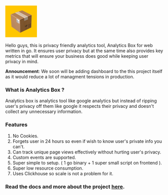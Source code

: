 <img src="./assets/logo.png" width="100"></img>

Hello guys, this is privacy friendly analytics tool, Analytics Box for web written in go. It ensures user privacy but at the same time also provides key metrics that will ensure your business does good while keeping user privacy in mind.

**Announcement**: We soon will be adding dashboard to the this project itself as it would reduce a lot of managment tensions in production.

### What is Analytics Box ?

Analytics box is analytics tool like google analytics but instead of ripping user's privacy off them like google it respects their privacy and doesn't collect any unnecessary information.

### Features
1. No Cookies.
2. Forgets user in 24 hours so even if wish to know user's private info you can't.
3. Can track unique page views effectively without hurting user's privacy.
4. Custom events are supported.
5. Super simple to setup. ( 1 go binary + 1 super small script on frontend ).
6. Super low resource consumption.
7. Uses Clickhouse so scale is not a problem for it.

### Read the docs and more about the project [here](https://ketanip.gitbook.io/analytics-box).
